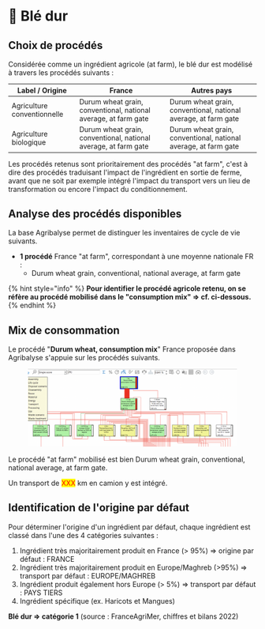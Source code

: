 # 🌾 Blé dur

## Choix de procédés

Considérée comme un ingrédient agricole (at farm), le blé dur est modélisé à travers les procédés suivants :&#x20;

| Label / Origine             | France                                                          | Autres pays                                                     |
| --------------------------- | --------------------------------------------------------------- | --------------------------------------------------------------- |
| Agriculture conventionnelle | Durum wheat grain, conventional, national average, at farm gate | Durum wheat grain, conventional, national average, at farm gate |
| Agriculture biologique      | Durum wheat grain, conventional, national average, at farm gate | Durum wheat grain, conventional, national average, at farm gate |

Les procédés retenus sont prioritairement des procédés "at farm", c'est à dire des procédés traduisant l'impact de l'ingrédient en sortie de ferme, avant que ne soit par exemple intégré l'impact du transport vers un lieu de transformation ou encore l'impact du conditionnement.

## Analyse des procédés disponibles

La base Agribalyse permet de distinguer les inventaires de cycle de vie suivants.&#x20;

* **1 procédé** France "at farm", correspondant à une moyenne nationale FR :&#x20;
  * Durum wheat grain, conventional, national average, at farm gate



{% hint style="info" %}
**Pour identifier le procédé agricole retenu, on se réfère au procédé mobilisé dans le "consumption mix" => cf. ci-dessous.**
{% endhint %}

## Mix de consommation

Le procédé "**Durum wheat, consumption mix**" France proposée dans Agribalyse s'appuie sur les procédés suivants.

<figure><img src="../../.gitbook/assets/ble dur.png" alt=""><figcaption></figcaption></figure>

Le procédé "at farm" mobilisé est bien Durum wheat grain, conventional, national average, at farm gate.

Un transport de <mark style="color:red;">XXX</mark> km en camion y est intégré.

## Identification de l'origine par défaut

Pour déterminer l'origine d'un ingrédient par défaut, chaque ingrédient est classé dans l'une des 4 catégories suivantes :&#x20;

1. Ingrédient très majoritairement produit en France (> 95%) => origine par défaut : FRANCE
2. Ingrédient très majoritairement produit en Europe/Maghreb (>95%) => transport par défaut : EUROPE/MAGHREB&#x20;
3. Ingrédient produit également hors Europe (> 5%) => transport par défaut : PAYS TIERS
4. Ingrédient spécifique (ex. Haricots et Mangues)&#x20;

**Blé dur => catégorie 1** (source : FranceAgriMer, chiffres et bilans 2022)&#x20;
